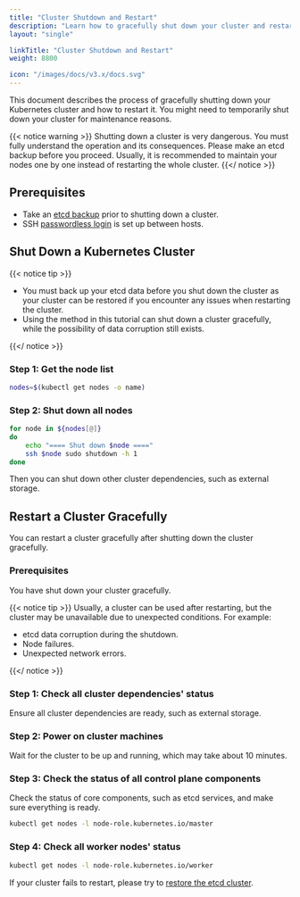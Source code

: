 ```yaml
---
title: "Cluster Shutdown and Restart"
description: "Learn how to gracefully shut down your cluster and restart it."
layout: "single"

linkTitle: "Cluster Shutdown and Restart"
weight: 8800

icon: "/images/docs/v3.x/docs.svg"
---
```

This document describes the process of gracefully shutting down your Kubernetes cluster and how to restart it. You might need to temporarily shut down your cluster for maintenance reasons.

{{< notice warning >}}
Shutting down a cluster is very dangerous. You must fully understand the operation and its consequences. Please make an etcd backup before you proceed.
Usually, it is recommended to maintain your nodes one by one instead of restarting the whole cluster.
{{</ notice >}}

## Prerequisites
- Take an [etcd backup](https://etcd.io/docs/current/op-guide/recovery/#snapshotting-the-keyspace) prior to shutting down a cluster.
- SSH [passwordless login](https://man.openbsd.org/ssh.1#AUTHENTICATION) is set up between hosts.

## Shut Down a Kubernetes Cluster
{{< notice tip >}}

- You must back up your etcd data before you shut down the cluster as your cluster can be restored if you encounter any issues when restarting the cluster.
- Using the method in this tutorial can shut down a cluster gracefully, while the possibility of data corruption still exists.

{{</ notice >}}

### Step 1: Get the node list
```bash
nodes=$(kubectl get nodes -o name)
```
### Step 2: Shut down all nodes
```bash
for node in ${nodes[@]}
do
    echo "==== Shut down $node ===="
    ssh $node sudo shutdown -h 1
done
```
Then you can shut down other cluster dependencies, such as external storage.

## Restart a Cluster Gracefully
You can restart a cluster gracefully after shutting down the cluster gracefully.

### Prerequisites
You have shut down your cluster gracefully.

{{< notice tip >}}
Usually, a cluster can be used after restarting, but the cluster may be unavailable due to unexpected conditions. For example:

- etcd data corruption during the shutdown.
- Node failures.
- Unexpected network errors.

{{</ notice >}}

### Step 1: Check all cluster dependencies' status
Ensure all cluster dependencies are ready, such as external storage.
### Step 2: Power on cluster machines
Wait for the cluster to be up and running, which may take about 10 minutes.
### Step 3: Check the status of all control plane components
Check the status of core components, such as etcd services, and make sure everything is ready.
```bash
kubectl get nodes -l node-role.kubernetes.io/master
```

### Step 4: Check all worker nodes' status
```bash
kubectl get nodes -l node-role.kubernetes.io/worker
```

If your cluster fails to restart, please try to [restore the etcd cluster](https://etcd.io/docs/current/op-guide/recovery/#restoring-a-cluster).
